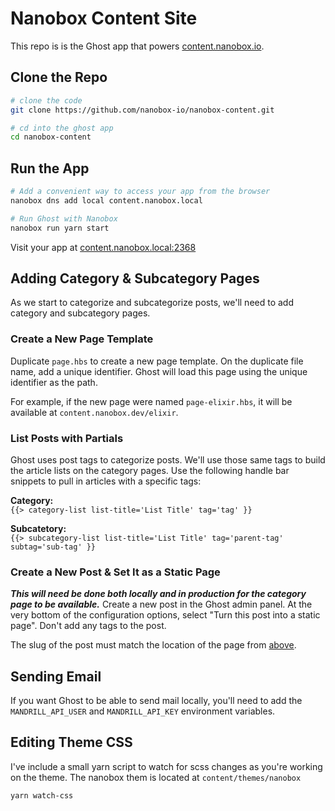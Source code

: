 # Nanobox Content Site
This repo is is the Ghost app that powers [content.nanobox.io](https://content.nanobox.io).

## Clone the Repo

```bash
# clone the code
git clone https://github.com/nanobox-io/nanobox-content.git

# cd into the ghost app
cd nanobox-content
```

## Run the App

```bash
# Add a convenient way to access your app from the browser
nanobox dns add local content.nanobox.local

# Run Ghost with Nanobox
nanobox run yarn start
```

Visit your app at <a href="http://content.nanobox.local:2368" target="\_blank">content.nanobox.local:2368</a>

## Adding Category & Subcategory Pages
As we start to categorize and subcategorize posts, we'll need to add category and subcategory pages.

### Create a New Page Template
Duplicate `page.hbs` to create a new page template. On the duplicate file name, add a unique identifier. Ghost will load this page using the unique identifier as the path.

For example, if the new page were named `page-elixir.hbs`, it will be available at `content.nanobox.dev/elixir`.

### List Posts with Partials
Ghost uses post tags to categorize posts. We'll use those same tags to build the article lists on the category pages. Use the following handle bar snippets to pull in articles with a specific tags:

**Category:**  
`{{> category-list list-title='List Title' tag='tag' }}`  

**Subcatetory:**  
`{{> subcategory-list list-title='List Title' tag='parent-tag' subtag='sub-tag' }}`

### Create a New Post & Set It as a Static Page
***This will need be done both locally and in production for the category page to be available.*** Create a new post in the Ghost admin panel. At the very bottom of the configuration options, select "Turn this post into a static page". Don't add any tags to the post.

The slug of the post must match the location of the page from [above](#create-a-new-page-template).

## Sending Email
If you want Ghost to be able to send mail locally, you'll need to add the `MANDRILL_API_USER` and `MANDRILL_API_KEY` environment variables.

## Editing Theme CSS
I've include a small yarn script to watch for scss changes as you're working on the theme. The nanobox them is located at `content/themes/nanobox`

```bash
yarn watch-css
```
